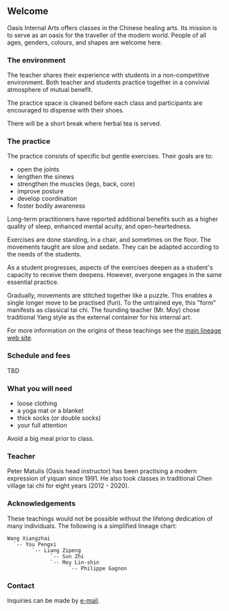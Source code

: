 ## Welcome

Oasis Internal Arts offers classes in the Chinese healing arts. Its mission is
to serve as an oasis for the traveller of the modern world. People of all ages,
genders, colours, and shapes are welcome here.

### The environment

The teacher shares their experience with students in a non-competitive
environment. Both teacher and students practice together in a convivial
atmosphere of mutual benefit.

The practice space is cleaned before each class and participants are encouraged
to dispense with their shoes.

There will be a short break where herbal tea is served.

### The practice

The practice consists of specific but gentle exercises. Their goals are to:

* open the joints
* lengthen the sinews
* strengthen the muscles (legs, back, core)
* improve posture
* develop coordination
* foster bodily awareness

Long-term practitioners have reported additional benefits such as a higher
quality of sleep, enhanced mental acuity, and open-heartedness.

Exercises are done standing, in a chair, and sometimes on the floor. The
movements taught are slow and sedate. They can be adapted according to the
needs of the students.

As a student progresses, aspects of the exercises deepen as a student's
capacity to receive them deepens. However, everyone engages in the same
essential practice.

Gradually, movements are stitched together like a puzzle. This enables a single
longer move to be practised (fun). To the untrained eye, this "form" manifests
as classical tai chi. The founding teacher (Mr. Moy) chose traditional Yang
style as the external container for his internal art.

For more information on the origins of these teachings see the [main lineage
web site](https://taichinuances.com).

### Schedule and fees

TBD

### What you will need

* loose clothing
* a yoga mat or a blanket
* thick socks (or double socks)
* your full attention

Avoid a big meal prior to class.

### Teacher

Peter Matulis (Oasis head instructor) has been practising a modern expression
of yiquan since 1991. He also took classes in traditional Chen village tai chi
for eight years (2012 - 2020).

### Acknowledgements

These teachings would not be possible without the lifelong dedication of many
individuals. The following is a simplified lineage chart:

```
Wang Xiangzhai
  `-- You Pengxi
        `-- Liang Zipeng
              `-- Sun Zhi
              `-- Moy Lin-shin
                    `-- Philippe Gagnon
```

### Contact

Inquiries can be made by [e-mail](mailto:info@oasis-internal.art).
